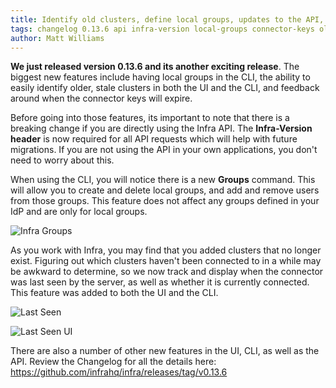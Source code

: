 ```yaml
---
title: Identify old clusters, define local groups, updates to the API, and more!
tags: changelog 0.13.6 api infra-version local-groups connector-keys old-clusters
author: Matt Williams
---
```



**We just released version 0.13.6 and its another exciting release**. The biggest new features include having local groups in the CLI, the ability to easily identify older, stale clusters in both the UI and the CLI, and feedback around when the connector keys will expire.

Before going into those features, its important to note that there is a breaking change if you are directly using the Infra API. The **Infra-Version header** is now required for all API requests which will help with future migrations. If you are not using the API in your own applications, you don't need to worry about this.

When using the CLI, you will notice there is a new **Groups** command. This will allow you to create and delete local groups, and add and remove users from those groups. This feature does not affect any groups defined in your IdP and are only for local groups.

![Infra Groups](/img/changelog-0.13.6-infragroups.png)

As you work with Infra, you may find that you added clusters that no longer exist. Figuring out which clusters haven't been connected to in a while may be awkward to determine, so we now track and display when the connector was last seen by the server, as well as whether it is currently connected. This feature was added to both the UI and the CLI.

![Last Seen](/img/changelog-0.13.6-lastseenconnected.png)

![Last Seen UI](/img/changelog-0.13.6-lastseenconnected-ui.png)

There are also a number of other new features in the UI, CLI, as well as the API. Review the Changelog for all the details here: https://github.com/infrahq/infra/releases/tag/v0.13.6
